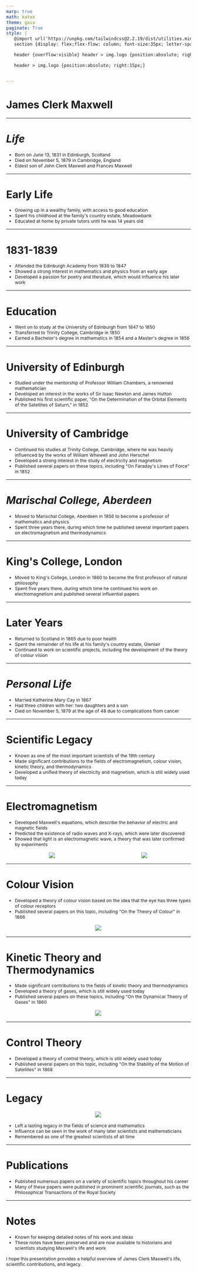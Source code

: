```yaml
---
marp: true
math: katex
theme: gaia
paginate: True
style: |
   @import url('https://unpkg.com/tailwindcss@2.2.19/dist/utilities.min.css');
   section {display: flex;flex-flow: column; font-size:35px; letter-spacing:1.4px;}

   header {overflow:visible} header > img.logo {position:absolute; right:15px;}

   header > img.logo {position:absolute; right:15px;}


---
```

<!-- backgroundColor: white -->
<!-- _class: lead -->

 # James Clerk Maxwell

---
<style scoped>p,li {font-size:0.88em}</style>

 # _Life_
- Born on June 13, 1831 in Edinburgh, Scotland
- Died on November 5, 1879 in Cambridge, England
- Eldest son of John Clerk Maxwell and Frances Maxwell


---
<style scoped>p,li {font-size:0.88em}</style>

 # Early Life
- Growing up in a wealthy family, with access to good education
- Spent his childhood at the family's country estate, Meadowbank
- Educated at home by private tutors until he was 14 years old


---
<style scoped>p,li {font-size:0.88em}</style>

 # **1831-1839**

- Attended the Edinburgh Academy from 1839 to 1847
- Showed a strong interest in mathematics and physics from an early age
- Developed a passion for poetry and literature, which would influence his later work

---
<style scoped>p,li {font-size:0.88em}</style>

 # Education
- Went on to study at the University of Edinburgh from 1847 to 1850
- Transferred to Trinity College, Cambridge in 1850
- Earned a Bachelor's degree in mathematics in 1854 and a Master's degree in 1856


---
<style scoped>p,li {font-size:0.88em}</style>

 # University of Edinburgh

- Studied under the mentorship of Professor William Chambers, a renowned mathematician
- Developed an interest in the works of Sir Isaac Newton and James Hutton
- Published his first scientific paper, "On the Determination of the Orbital Elements of the Satellites of Saturn," in 1852

---
<style scoped>p,li {font-size:0.88em}</style>

 # University of Cambridge
- Continued his studies at Trinity College, Cambridge, where he was heavily influenced by the works of William Whewell and John Herschel
- Developed a strong interest in the study of electricity and magnetism
- Published several papers on these topics, including "On Faraday's Lines of Force" in 1852


---
<style scoped>p,li {font-size:0.92em}</style>

 # _Marischal College, Aberdeen_
- Moved to Marischal College, Aberdeen in 1856 to become a professor of mathematics and physics
- Spent three years there, during which time he published several important papers on electromagnetism and thermodynamics


---
<style scoped>p,li {font-size:0.92em}</style>

 # King's College, London

- Moved to King's College, London in 1860 to become the first professor of natural philosophy
- Spent five years there, during which time he continued his work on electromagnetism and published several influential papers

---
<style scoped>p,li {font-size:0.88em}</style>

 # Later Years
- Returned to Scotland in 1865 due to poor health
- Spent the remainder of his life at his family's country estate, Glenlair
- Continued to work on scientific projects, including the development of the theory of colour vision


---
<style scoped>p,li {font-size:0.88em}</style>

 # _Personal Life_

- Married Katherine Mary Cay in 1867
- Had three children with her: two daughters and a son
- Died on November 5, 1879 at the age of 48 due to complications from cancer

---
<style scoped>p,li {font-size:0.88em}</style>

 # Scientific Legacy

- Known as one of the most important scientists of the 19th century
- Made significant contributions to the fields of electromagnetism, colour vision, kinetic theory, and thermodynamics
- Developed a unified theory of electricity and magnetism, which is still widely used today

---
<style scoped>p,li {font-size:0.80em}</style>

 # **Electromagnetism**
- Developed Maxwell's equations, which describe the behavior of electric and magnetic fields
- Predicted the existence of radio waves and X-rays, which were later discovered
- Showed that light is an electromagnetic wave, a theory that was later confirmed by experiments
<div style="display: flex; flex: 1 1 auto; flex-flow: row; min-height: 0"><div style="display: flex; flex: 1 1 auto; justify-content: center;min-height:0;min-width:0; margin-bottom:0.1em;;margin-right:0.15em">
<img style='object-fit: contain; max-height:100%; max-width:100%; background-color: rgba(0,0,0,0);' src='https://upload.wikimedia.org/wikipedia/commons/thumb/3/32/Postcard-from-Maxwell-to-Tait.jpg/220px-Postcard-from-Maxwell-to-Tait.jpg'/>
</div>
<div style="display: flex; flex: 1 1 auto; justify-content: center;min-height:0;min-width:0; margin-bottom:0.1em;;margin-right:0.15em">
<img style='object-fit: contain; max-height:100%; max-width:100%; background-color: rgba(0,0,0,0);' src='https://upload.wikimedia.org/wikipedia/commons/thumb/e/ec/Maxwell-1.jpg/150px-Maxwell-1.jpg'/>
</div>
</div>


---
<style scoped>p,li {font-size:0.88em}</style>

 # Colour Vision
- Developed a theory of colour vision based on the idea that the eye has three types of colour receptors
- Published several papers on this topic, including "On the Theory of Colour" in 1866
<div style="display: flex; flex: 1 1 auto; flex-flow: row; min-height: 0"><div style="display: flex; flex: 1 1 auto; justify-content: center;min-height:0;min-width:0; margin-bottom:0.1em;;margin-right:0.15em">
<img style='object-fit: contain; max-height:100%; max-width:100%; background-color: rgba(0,0,0,0);' src='https://upload.wikimedia.org/wikipedia/commons/thumb/7/7f/Tartan_Ribbon.jpg/220px-Tartan_Ribbon.jpg'/>
</div>
</div>


---
<style scoped>p,li {font-size:0.84em}</style>

 # **Kinetic Theory and Thermodynamics**
- Made significant contributions to the fields of kinetic theory and thermodynamics
- Developed a theory of gases, which is still widely used today
- Published several papers on these topics, including "On the Dynamical Theory of Gases" in 1860
<div style="display: flex; flex: 1 1 auto; flex-flow: row; min-height: 0"><div style="display: flex; flex: 1 1 auto; justify-content: center;min-height:0;min-width:0; margin-bottom:0.1em;;margin-right:0.15em">
<img style='object-fit: contain; max-height:100%; max-width:100%; background-color: rgba(0,0,0,0);' src='https://upload.wikimedia.org/wikipedia/commons/thumb/8/8b/Maxwell%27s_demon.svg/220px-Maxwell%27s_demon.svg.png'/>
</div>
</div>


---
<style scoped>p,li {font-size:0.92em}</style>

 # Control Theory

- Developed a theory of control theory, which is still widely used today
- Published several papers on this topic, including "On the Stability of the Motion of Satellites" in 1868

---
<style scoped>p,li {font-size:0.84em}</style>

 # Legacy
<div style="display: flex; flex: 1 1 auto; flex-flow: row; min-height: 0"><div style="display: flex; flex: 1 1 auto; justify-content: center;min-height:0;min-width:0; margin-bottom:0.1em;;margin-right:0.15em">
<img style='object-fit: contain; max-height:100%; max-width:100%; background-color: rgba(0,0,0,0);' src='https://upload.wikimedia.org/wikipedia/commons/thumb/d/d2/James_Clerk_Maxwell_statue_in_George_Street%2C_Edinburgh.jpg/170px-James_Clerk_Maxwell_statue_in_George_Street%2C_Edinburgh.jpg'/>
</div>
</div>

- Left a lasting legacy in the fields of science and mathematics
- Influence can be seen in the work of many later scientists and mathematicians
- Remembered as one of the greatest scientists of all time

---
<style scoped>p,li {font-size:0.92em}</style>

 # **Publications**

- Published numerous papers on a variety of scientific topics throughout his career
- Many of these papers were published in prominent scientific journals, such as the Philosophical Transactions of the Royal Society

---
<style scoped>p,li {font-size:0.88em}</style>

 # Notes
- Known for keeping detailed notes of his work and ideas
- These notes have been preserved and are now available to historians and scientists studying Maxwell's life and work

I hope this presentation provides a helpful overview of James Clerk Maxwell's life, scientific contributions, and legacy.

